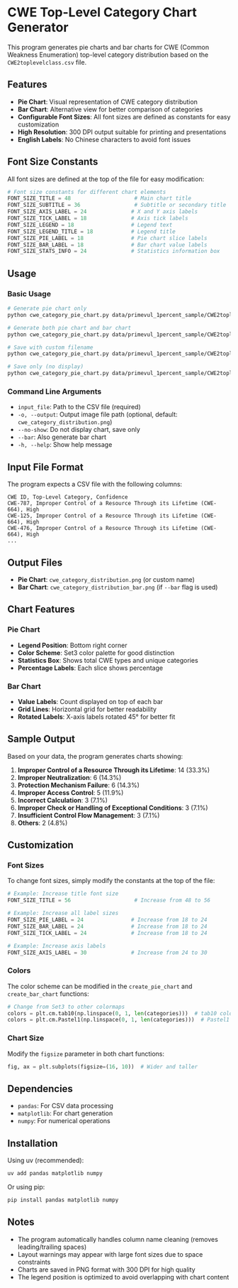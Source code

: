 # CWE Top-Level Category Chart Generator

This program generates pie charts and bar charts for CWE (Common Weakness Enumeration) top-level category distribution based on the `CWE2toplevelclass.csv` file.

## Features

- **Pie Chart**: Visual representation of CWE category distribution
- **Bar Chart**: Alternative view for better comparison of categories
- **Configurable Font Sizes**: All font sizes are defined as constants for easy customization
- **High Resolution**: 300 DPI output suitable for printing and presentations
- **English Labels**: No Chinese characters to avoid font issues

## Font Size Constants

All font sizes are defined at the top of the file for easy modification:

```python
# Font size constants for different chart elements
FONT_SIZE_TITLE = 48                    # Main chart title
FONT_SIZE_SUBTITLE = 36                 # Subtitle or secondary title
FONT_SIZE_AXIS_LABEL = 24              # X and Y axis labels
FONT_SIZE_TICK_LABEL = 18              # Axis tick labels
FONT_SIZE_LEGEND = 18                  # Legend text
FONT_SIZE_LEGEND_TITLE = 18            # Legend title
FONT_SIZE_PIE_LABEL = 18               # Pie chart slice labels
FONT_SIZE_BAR_LABEL = 18               # Bar chart value labels
FONT_SIZE_STATS_INFO = 24              # Statistics information box
```

## Usage

### Basic Usage
```bash
# Generate pie chart only
python cwe_category_pie_chart.py data/primevul_1percent_sample/CWE2toplevelclass.csv

# Generate both pie chart and bar chart
python cwe_category_pie_chart.py data/primevul_1percent_sample/CWE2toplevelclass.csv --bar

# Save with custom filename
python cwe_category_pie_chart.py data/primevul_1percent_sample/CWE2toplevelclass.csv -o my_chart.png

# Save only (no display)
python cwe_category_pie_chart.py data/primevul_1percent_sample/CWE2toplevelclass.csv --no-show
```

### Command Line Arguments

- `input_file`: Path to the CSV file (required)
- `-o, --output`: Output image file path (optional, default: `cwe_category_distribution.png`)
- `--no-show`: Do not display chart, save only
- `--bar`: Also generate bar chart
- `-h, --help`: Show help message

## Input File Format

The program expects a CSV file with the following columns:

```csv
CWE ID, Top-Level Category, Confidence
CWE-787, Improper Control of a Resource Through its Lifetime (CWE-664), High
CWE-125, Improper Control of a Resource Through its Lifetime (CWE-664), High
CWE-476, Improper Control of a Resource Through its Lifetime (CWE-664), High
...
```

## Output Files

- **Pie Chart**: `cwe_category_distribution.png` (or custom name)
- **Bar Chart**: `cwe_category_distribution_bar.png` (if `--bar` flag is used)

## Chart Features

### Pie Chart
- **Legend Position**: Bottom right corner
- **Color Scheme**: Set3 color palette for good distinction
- **Statistics Box**: Shows total CWE types and unique categories
- **Percentage Labels**: Each slice shows percentage

### Bar Chart
- **Value Labels**: Count displayed on top of each bar
- **Grid Lines**: Horizontal grid for better readability
- **Rotated Labels**: X-axis labels rotated 45° for better fit

## Sample Output

Based on your data, the program generates charts showing:

1. **Improper Control of a Resource Through its Lifetime**: 14 (33.3%)
2. **Improper Neutralization**: 6 (14.3%)
3. **Protection Mechanism Failure**: 6 (14.3%)
4. **Improper Access Control**: 5 (11.9%)
5. **Incorrect Calculation**: 3 (7.1%)
6. **Improper Check or Handling of Exceptional Conditions**: 3 (7.1%)
7. **Insufficient Control Flow Management**: 3 (7.1%)
8. **Others**: 2 (4.8%)

## Customization

### Font Sizes
To change font sizes, simply modify the constants at the top of the file:

```python
# Example: Increase title font size
FONT_SIZE_TITLE = 56                    # Increase from 48 to 56

# Example: Increase all label sizes
FONT_SIZE_PIE_LABEL = 24               # Increase from 18 to 24
FONT_SIZE_BAR_LABEL = 24               # Increase from 18 to 24
FONT_SIZE_TICK_LABEL = 24              # Increase from 18 to 24

# Example: Increase axis labels
FONT_SIZE_AXIS_LABEL = 30              # Increase from 24 to 30
```

### Colors
The color scheme can be modified in the `create_pie_chart` and `create_bar_chart` functions:

```python
# Change from Set3 to other colormaps
colors = plt.cm.tab10(np.linspace(0, 1, len(categories)))  # tab10 colormap
colors = plt.cm.Pastel1(np.linspace(0, 1, len(categories)))  # Pastel1 colormap
```

### Chart Size
Modify the `figsize` parameter in both chart functions:

```python
fig, ax = plt.subplots(figsize=(16, 10))  # Wider and taller
```

## Dependencies

- `pandas`: For CSV data processing
- `matplotlib`: For chart generation
- `numpy`: For numerical operations

## Installation

Using uv (recommended):
```bash
uv add pandas matplotlib numpy
```

Or using pip:
```bash
pip install pandas matplotlib numpy
```

## Notes

- The program automatically handles column name cleaning (removes leading/trailing spaces)
- Layout warnings may appear with large font sizes due to space constraints
- Charts are saved in PNG format with 300 DPI for high quality
- The legend position is optimized to avoid overlapping with chart content
